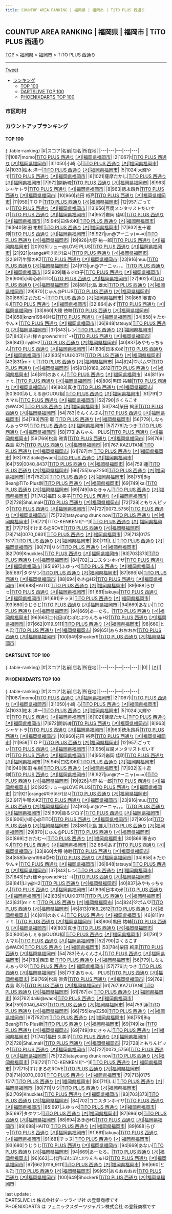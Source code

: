 ```yaml
---
title: COUNTUP AREA RANKING | 福岡県 | 福岡市 | TiTO PLUS 西通り
---
```

## COUNTUP AREA RANKING | 福岡県 | 福岡市 | TiTO PLUS 西通り

[TOP](/darts/rank/) > [福岡県](/darts/rank/福岡県/) > [福岡市](/darts/rank/福岡県/福岡市/) > TiTO PLUS 西通り

___

<a href="https://twitter.com/share?ref_src=twsrc%5Etfw" data-text="COUNTUP AREA RANKING | 福岡県福岡市TiTO PLUS 西通り" class="twitter-share-button" data-hashtags="DARTSLIVE,PHOENIXDARTS,darts,ダーツ" data-show-count="false">Tweet</a>

* [ランキング](#カウントアップランキング)
    * [TOP 100](#top-100)
    * [DARTSLIVE TOP 100](#dartslive-top-100)
    * [PHOENIXDARTS TOP 100](#phoenixdarts-top-100)

### 市区町村

<ul>

</ul>

### カウントアップランキング

#### TOP 100



{:.table-ranking}
|#|スコア|名前|店名|所在地|
|---|---|---|---|---|
|1|1087|<span class="rank-name-pd">momo</span>|<a href="/darts/rank/shops/7823.html">TiTO PLUS 西通り</a> <a href="https://vs.phoenixdarts.com/jp/shop/shopDetailInfo/s_7823?s_seq=7823">[↗]</a>|<a href="/darts/rank/福岡県/福岡市">福岡県福岡市</a>|
|2|1067|<span class="rank-name-pd">t</span>|<a href="/darts/rank/shops/7823.html">TiTO PLUS 西通り</a> <a href="https://vs.phoenixdarts.com/jp/shop/shopDetailInfo/s_7823?s_seq=7823">[↗]</a>|<a href="/darts/rank/福岡県/福岡市">福岡県福岡市</a>|
|3|1050|<span class="rank-name-pd"><span class="pro-icon-pd"></span>小崎 心</span>|<a href="/darts/rank/shops/7823.html">TiTO PLUS 西通り</a> <a href="https://vs.phoenixdarts.com/jp/shop/shopDetailInfo/s_7823?s_seq=7823">[↗]</a>|<a href="/darts/rank/福岡県/福岡市">福岡県福岡市</a>|
|4|1033|<span class="rank-name-pd"><span class="pro-icon-pd"></span>柚木 洋一</span>|<a href="/darts/rank/shops/7823.html">TiTO PLUS 西通り</a> <a href="https://vs.phoenixdarts.com/jp/shop/shopDetailInfo/s_7823?s_seq=7823">[↗]</a>|<a href="/darts/rank/福岡県/福岡市">福岡県福岡市</a>|
|5|1024|<span class="rank-name-pd">大輝やで</span>|<a href="/darts/rank/shops/7823.html">TiTO PLUS 西通り</a> <a href="https://vs.phoenixdarts.com/jp/shop/shopDetailInfo/s_7823?s_seq=7823">[↗]</a>|<a href="/darts/rank/福岡県/福岡市">福岡県福岡市</a>|
|6|1021|<span class="rank-name-pd">薩摩たかし</span>|<a href="/darts/rank/shops/7823.html">TiTO PLUS 西通り</a> <a href="https://vs.phoenixdarts.com/jp/shop/shopDetailInfo/s_7823?s_seq=7823">[↗]</a>|<a href="/darts/rank/福岡県/福岡市">福岡県福岡市</a>|
|7|972|<span class="rank-name-pd">開新魂</span>|<a href="/darts/rank/shops/7823.html">TiTO PLUS 西通り</a> <a href="https://vs.phoenixdarts.com/jp/shop/shopDetailInfo/s_7823?s_seq=7823">[↗]</a>|<a href="/darts/rank/福岡県/福岡市">福岡県福岡市</a>|
|8|963|<span class="rank-name-pd">シャケトラ</span>|<a href="/darts/rank/shops/7823.html">TiTO PLUS 西通り</a> <a href="https://vs.phoenixdarts.com/jp/shop/shopDetailInfo/s_7823?s_seq=7823">[↗]</a>|<a href="/darts/rank/福岡県/福岡市">福岡県福岡市</a>|
|8|963|<span class="rank-name-pd">徳永昂兵</span>|<a href="/darts/rank/shops/7823.html">TiTO PLUS 西通り</a> <a href="https://vs.phoenixdarts.com/jp/shop/shopDetailInfo/s_7823?s_seq=7823">[↗]</a>|<a href="/darts/rank/福岡県/福岡市">福岡県福岡市</a>|
|10|960|<span class="rank-name-pd">花田 裕亮</span>|<a href="/darts/rank/shops/7823.html">TiTO PLUS 西通り</a> <a href="https://vs.phoenixdarts.com/jp/shop/shopDetailInfo/s_7823?s_seq=7823">[↗]</a>|<a href="/darts/rank/福岡県/福岡市">福岡県福岡市</a>|
|11|959|<span class="rank-name-pd">ＴＯＰ</span>|<a href="/darts/rank/shops/7823.html">TiTO PLUS 西通り</a> <a href="https://vs.phoenixdarts.com/jp/shop/shopDetailInfo/s_7823?s_seq=7823">[↗]</a>|<a href="/darts/rank/福岡県/福岡市">福岡県福岡市</a>|
|12|957|<span class="rank-name-pd">ごってぃ</span>|<a href="/darts/rank/shops/7823.html">TiTO PLUS 西通り</a> <a href="https://vs.phoenixdarts.com/jp/shop/shopDetailInfo/s_7823?s_seq=7823">[↗]</a>|<a href="/darts/rank/福岡県/福岡市">福岡県福岡市</a>|
|13|956|<span class="rank-name-pd">豆腐メンタリストだいすけ</span>|<a href="/darts/rank/shops/7823.html">TiTO PLUS 西通り</a> <a href="https://vs.phoenixdarts.com/jp/shop/shopDetailInfo/s_7823?s_seq=7823">[↗]</a>|<a href="/darts/rank/福岡県/福岡市">福岡県福岡市</a>|
|14|952|<span class="rank-name-pd">岩岡 佳明</span>|<a href="/darts/rank/shops/7823.html">TiTO PLUS 西通り</a> <a href="https://vs.phoenixdarts.com/jp/shop/shopDetailInfo/s_7823?s_seq=7823">[↗]</a>|<a href="/darts/rank/福岡県/福岡市">福岡県福岡市</a>|
|15|945|<span class="rank-name-pd">曰佐のKI</span>|<a href="/darts/rank/shops/7823.html">TiTO PLUS 西通り</a> <a href="https://vs.phoenixdarts.com/jp/shop/shopDetailInfo/s_7823?s_seq=7823">[↗]</a>|<a href="/darts/rank/福岡県/福岡市">福岡県福岡市</a>|
|16|940|<span class="rank-name-pd"><span class="pro-icon-pd"></span>和田 祐樹</span>|<a href="/darts/rank/shops/7823.html">TiTO PLUS 西通り</a> <a href="https://vs.phoenixdarts.com/jp/shop/shopDetailInfo/s_7823?s_seq=7823">[↗]</a>|<a href="/darts/rank/福岡県/福岡市">福岡県福岡市</a>|
|17|932|<span class="rank-name-pd"><span class="pro-icon-pd"></span>五十君 仰</span>|<a href="/darts/rank/shops/7823.html">TiTO PLUS 西通り</a> <a href="https://vs.phoenixdarts.com/jp/shop/shopDetailInfo/s_7823?s_seq=7823">[↗]</a>|<a href="/darts/rank/福岡県/福岡市">福岡県福岡市</a>|
|18|927|<span class="rank-name-pd">jun@アーニャ(*≖‪֊≖​*)</span>|<a href="/darts/rank/shops/7823.html">TiTO PLUS 西通り</a> <a href="https://vs.phoenixdarts.com/jp/shop/shopDetailInfo/s_7823?s_seq=7823">[↗]</a>|<a href="/darts/rank/福岡県/福岡市">福岡県福岡市</a>|
|19|926|<span class="rank-name-pd"><span class="pro-icon-pd"></span>内野 祐一郎</span>|<a href="/darts/rank/shops/7823.html">TiTO PLUS 西通り</a> <a href="https://vs.phoenixdarts.com/jp/shop/shopDetailInfo/s_7823?s_seq=7823">[↗]</a>|<a href="/darts/rank/福岡県/福岡市">福岡県福岡市</a>|
|20|925|<span class="rank-name-pd">リュー@LOVE PLUS</span>|<a href="/darts/rank/shops/7823.html">TiTO PLUS 西通り</a> <a href="https://vs.phoenixdarts.com/jp/shop/shopDetailInfo/s_7823?s_seq=7823">[↗]</a>|<a href="/darts/rank/福岡県/福岡市">福岡県福岡市</a>|
|21|921|<span class="rank-name-pd">orange#아키라키요시</span>|<a href="/darts/rank/shops/7823.html">TiTO PLUS 西通り</a> <a href="https://vs.phoenixdarts.com/jp/shop/shopDetailInfo/s_7823?s_seq=7823">[↗]</a>|<a href="/darts/rank/福岡県/福岡市">福岡県福岡市</a>|
|22|917|<span class="rank-name-pd">牛頸のKZ</span>|<a href="/darts/rank/shops/7823.html">TiTO PLUS 西通り</a> <a href="https://vs.phoenixdarts.com/jp/shop/shopDetailInfo/s_7823?s_seq=7823">[↗]</a>|<a href="/darts/rank/福岡県/福岡市">福岡県福岡市</a>|
|23|916|<span class="rank-name-pd">muu</span>|<a href="/darts/rank/shops/7823.html">TiTO PLUS 西通り</a> <a href="https://vs.phoenixdarts.com/jp/shop/shopDetailInfo/s_7823?s_seq=7823">[↗]</a>|<a href="/darts/rank/福岡県/福岡市">福岡県福岡市</a>|
|24|913|<span class="rank-name-pd">jun@アーニャ。。。</span>|<a href="/darts/rank/shops/7823.html">TiTO PLUS 西通り</a> <a href="https://vs.phoenixdarts.com/jp/shop/shopDetailInfo/s_7823?s_seq=7823">[↗]</a>|<a href="/darts/rank/福岡県/福岡市">福岡県福岡市</a>|
|25|909|<span class="rank-name-pd">踊るジロ子</span>|<a href="/darts/rank/shops/7823.html">TiTO PLUS 西通り</a> <a href="https://vs.phoenixdarts.com/jp/shop/shopDetailInfo/s_7823?s_seq=7823">[↗]</a>|<a href="/darts/rank/福岡県/福岡市">福岡県福岡市</a>|
|26|906|<span class="rank-name-pd">小﨑心@TITO</span>|<a href="/darts/rank/shops/7823.html">TiTO PLUS 西通り</a> <a href="https://vs.phoenixdarts.com/jp/shop/shopDetailInfo/s_7823?s_seq=7823">[↗]</a>|<a href="/darts/rank/福岡県/福岡市">福岡県福岡市</a>|
|27|902|<span class="rank-name-pd">ot</span>|<a href="/darts/rank/shops/7823.html">TiTO PLUS 西通り</a> <a href="https://vs.phoenixdarts.com/jp/shop/shopDetailInfo/s_7823?s_seq=7823">[↗]</a>|<a href="/darts/rank/福岡県/福岡市">福岡県福岡市</a>|
|28|881|<span class="rank-name-pd"><span class="pro-icon-pd"></span>北島 雄太</span>|<a href="/darts/rank/shops/7823.html">TiTO PLUS 西通り</a> <a href="https://vs.phoenixdarts.com/jp/shop/shopDetailInfo/s_7823?s_seq=7823">[↗]</a>|<a href="/darts/rank/福岡県/福岡市">福岡県福岡市</a>|
|29|870|<span class="rank-name-pd">じゅん@PLUS</span>|<a href="/darts/rank/shops/7823.html">TiTO PLUS 西通り</a> <a href="https://vs.phoenixdarts.com/jp/shop/shopDetailInfo/s_7823?s_seq=7823">[↗]</a>|<a href="/darts/rank/福岡県/福岡市">福岡県福岡市</a>|
|30|869|<span class="rank-name-pd">さおたむ〜</span>|<a href="/darts/rank/shops/7823.html">TiTO PLUS 西通り</a> <a href="https://vs.phoenixdarts.com/jp/shop/shopDetailInfo/s_7823?s_seq=7823">[↗]</a>|<a href="/darts/rank/福岡県/福岡市">福岡県福岡市</a>|
|30|869|<span class="rank-name-pd">春吉のKJ</span>|<a href="/darts/rank/shops/7823.html">TiTO PLUS 西通り</a> <a href="https://vs.phoenixdarts.com/jp/shop/shopDetailInfo/s_7823?s_seq=7823">[↗]</a>|<a href="/darts/rank/福岡県/福岡市">福岡県福岡市</a>|
|32|864|<span class="rank-name-pd">あず</span>|<a href="/darts/rank/shops/7823.html">TiTO PLUS 西通り</a> <a href="https://vs.phoenixdarts.com/jp/shop/shopDetailInfo/s_7823?s_seq=7823">[↗]</a>|<a href="/darts/rank/福岡県/福岡市">福岡県福岡市</a>|
|33|860|<span class="rank-name-pd">大穂  徳睦</span>|<a href="/darts/rank/shops/7823.html">TiTO PLUS 西通り</a> <a href="https://vs.phoenixdarts.com/jp/shop/shopDetailInfo/s_7823?s_seq=7823">[↗]</a>|<a href="/darts/rank/福岡県/福岡市">福岡県福岡市</a>|
|34|858|<span class="rank-name-pd">knzm1984@H2</span>|<a href="/darts/rank/shops/7823.html">TiTO PLUS 西通り</a> <a href="https://vs.phoenixdarts.com/jp/shop/shopDetailInfo/s_7823?s_seq=7823">[↗]</a>|<a href="/darts/rank/福岡県/福岡市">福岡県福岡市</a>|
|34|858|<span class="rank-name-pd">＊たかやん＊</span>|<a href="/darts/rank/shops/7823.html">TiTO PLUS 西通り</a> <a href="https://vs.phoenixdarts.com/jp/shop/shopDetailInfo/s_7823?s_seq=7823">[↗]</a>|<a href="/darts/rank/福岡県/福岡市">福岡県福岡市</a>|
|36|848|<span class="rank-name-pd">tatsuya</span>|<a href="/darts/rank/shops/7823.html">TiTO PLUS 西通り</a> <a href="https://vs.phoenixdarts.com/jp/shop/shopDetailInfo/s_7823?s_seq=7823">[↗]</a>|<a href="/darts/rank/福岡県/福岡市">福岡県福岡市</a>|
|37|843|<span class="rank-name-pd">レン</span>|<a href="/darts/rank/shops/7823.html">TiTO PLUS 西通り</a> <a href="https://vs.phoenixdarts.com/jp/shop/shopDetailInfo/s_7823?s_seq=7823">[↗]</a>|<a href="/darts/rank/福岡県/福岡市">福岡県福岡市</a>|
|37|843|<span class="rank-name-pd">ﾁｭﾁｭ様☆grownd‪☆ﾋﾋﾞｰｷ</span>|<a href="/darts/rank/shops/7823.html">TiTO PLUS 西通り</a> <a href="https://vs.phoenixdarts.com/jp/shop/shopDetailInfo/s_7823?s_seq=7823">[↗]</a>|<a href="/darts/rank/福岡県/福岡市">福岡県福岡市</a>|
|39|841|<span class="rank-name-pd">Lily@H2</span>|<a href="/darts/rank/shops/7823.html">TiTO PLUS 西通り</a> <a href="https://vs.phoenixdarts.com/jp/shop/shopDetailInfo/s_7823?s_seq=7823">[↗]</a>|<a href="/darts/rank/福岡県/福岡市">福岡県福岡市</a>|
|40|837|<span class="rank-name-pd">みやもっちゃん</span>|<a href="/darts/rank/shops/7823.html">TiTO PLUS 西通り</a> <a href="https://vs.phoenixdarts.com/jp/shop/shopDetailInfo/s_7823?s_seq=7823">[↗]</a>|<a href="/darts/rank/福岡県/福岡市">福岡県福岡市</a>|
|41|836|<span class="rank-name-pd">日本の米</span>|<a href="/darts/rank/shops/7823.html">TiTO PLUS 西通り</a> <a href="https://vs.phoenixdarts.com/jp/shop/shopDetailInfo/s_7823?s_seq=7823">[↗]</a>|<a href="/darts/rank/福岡県/福岡市">福岡県福岡市</a>|
|42|835|<span class="rank-name-pd">YUUKI0711</span>|<a href="/darts/rank/shops/7823.html">TiTO PLUS 西通り</a> <a href="https://vs.phoenixdarts.com/jp/shop/shopDetailInfo/s_7823?s_seq=7823">[↗]</a>|<a href="/darts/rank/福岡県/福岡市">福岡県福岡市</a>|
|43|831|<span class="rank-name-pd">ｍｒｔ</span>|<a href="/darts/rank/shops/7823.html">TiTO PLUS 西通り</a> <a href="https://vs.phoenixdarts.com/jp/shop/shopDetailInfo/s_7823?s_seq=7823">[↗]</a>|<a href="/darts/rank/福岡県/福岡市">福岡県福岡市</a>|
|44|824|<span class="rank-name-pd">♡ポム♡</span>|<a href="/darts/rank/shops/7823.html">TiTO PLUS 西通り</a> <a href="https://vs.phoenixdarts.com/jp/shop/shopDetailInfo/s_7823?s_seq=7823">[↗]</a>|<a href="/darts/rank/福岡県/福岡市">福岡県福岡市</a>|
|45|813|<span class="rank-name-pd">0169_2612</span>|<a href="/darts/rank/shops/7823.html">TiTO PLUS 西通り</a> <a href="https://vs.phoenixdarts.com/jp/shop/shopDetailInfo/s_7823?s_seq=7823">[↗]</a>|<a href="/darts/rank/福岡県/福岡市">福岡県福岡市</a>|
|46|811|<span class="rank-name-pd">のあくん</span>|<a href="/darts/rank/shops/7823.html">TiTO PLUS 西通り</a> <a href="https://vs.phoenixdarts.com/jp/shop/shopDetailInfo/s_7823?s_seq=7823">[↗]</a>|<a href="/darts/rank/福岡県/福岡市">福岡県福岡市</a>|
|46|811|<span class="rank-name-pd">ｍｒｔ.</span>|<a href="/darts/rank/shops/7823.html">TiTO PLUS 西通り</a> <a href="https://vs.phoenixdarts.com/jp/shop/shopDetailInfo/s_7823?s_seq=7823">[↗]</a>|<a href="/darts/rank/福岡県/福岡市">福岡県福岡市</a>|
|48|806|<span class="rank-name-pd"><span class="pro-icon-pd"></span>黒田 祐輔</span>|<a href="/darts/rank/shops/7823.html">TiTO PLUS 西通り</a> <a href="https://vs.phoenixdarts.com/jp/shop/shopDetailInfo/s_7823?s_seq=7823">[↗]</a>|<a href="/darts/rank/福岡県/福岡市">福岡県福岡市</a>|
|49|803|<span class="rank-name-pd">真也</span>|<a href="/darts/rank/shops/7823.html">TiTO PLUS 西通り</a> <a href="https://vs.phoenixdarts.com/jp/shop/shopDetailInfo/s_7823?s_seq=7823">[↗]</a>|<a href="/darts/rank/福岡県/福岡市">福岡県福岡市</a>|
|50|800|<span class="rank-name-pd">みしぇる@OUOU組</span>|<a href="/darts/rank/shops/7823.html">TiTO PLUS 西通り</a> <a href="https://vs.phoenixdarts.com/jp/shop/shopDetailInfo/s_7823?s_seq=7823">[↗]</a>|<a href="/darts/rank/福岡県/福岡市">福岡県福岡市</a>|
|51|791|<span class="rank-name-pd">フカマル</span>|<a href="/darts/rank/shops/7823.html">TiTO PLUS 西通り</a> <a href="https://vs.phoenixdarts.com/jp/shop/shopDetailInfo/s_7823?s_seq=7823">[↗]</a>|<a href="/darts/rank/福岡県/福岡市">福岡県福岡市</a>|
|52|790|<span class="rank-name-pd">さくらこす@WACK</span>|<a href="/darts/rank/shops/7823.html">TiTO PLUS 西通り</a> <a href="https://vs.phoenixdarts.com/jp/shop/shopDetailInfo/s_7823?s_seq=7823">[↗]</a>|<a href="/darts/rank/福岡県/福岡市">福岡県福岡市</a>|
|53|784|<span class="rank-name-pd"><span class="pro-icon-pd"></span>柴田 絢凪</span>|<a href="/darts/rank/shops/7823.html">TiTO PLUS 西通り</a> <a href="https://vs.phoenixdarts.com/jp/shop/shopDetailInfo/s_7823?s_seq=7823">[↗]</a>|<a href="/darts/rank/福岡県/福岡市">福岡県福岡市</a>|
|54|783|<span class="rank-name-pd">そんくんさん</span>|<a href="/darts/rank/shops/7823.html">TiTO PLUS 西通り</a> <a href="https://vs.phoenixdarts.com/jp/shop/shopDetailInfo/s_7823?s_seq=7823">[↗]</a>|<a href="/darts/rank/福岡県/福岡市">福岡県福岡市</a>|
|54|783|<span class="rank-name-pd">西田 聡</span>|<a href="/darts/rank/shops/7823.html">TiTO PLUS 西通り</a> <a href="https://vs.phoenixdarts.com/jp/shop/shopDetailInfo/s_7823?s_seq=7823">[↗]</a>|<a href="/darts/rank/福岡県/福岡市">福岡県福岡市</a>|
|56|779|<span class="rank-name-pd">しなもんぁっ♡♡</span>|<a href="/darts/rank/shops/7823.html">TiTO PLUS 西通り</a> <a href="https://vs.phoenixdarts.com/jp/shop/shopDetailInfo/s_7823?s_seq=7823">[↗]</a>|<a href="/darts/rank/福岡県/福岡市">福岡県福岡市</a>|
|57|776|<span class="rank-name-pd">たつき</span>|<a href="/darts/rank/shops/7823.html">TiTO PLUS 西通り</a> <a href="https://vs.phoenixdarts.com/jp/shop/shopDetailInfo/s_7823?s_seq=7823">[↗]</a>|<a href="/darts/rank/福岡県/福岡市">福岡県福岡市</a>|
|58|773|<span class="rank-name-pd">あちゃん　PLUS</span>|<a href="/darts/rank/shops/7823.html">TiTO PLUS 西通り</a> <a href="https://vs.phoenixdarts.com/jp/shop/shopDetailInfo/s_7823?s_seq=7823">[↗]</a>|<a href="/darts/rank/福岡県/福岡市">福岡県福岡市</a>|
|59|769|<span class="rank-name-pd">松島 雅貴</span>|<a href="/darts/rank/shops/7823.html">TiTO PLUS 西通り</a> <a href="https://vs.phoenixdarts.com/jp/shop/shopDetailInfo/s_7823?s_seq=7823">[↗]</a>|<a href="/darts/rank/福岡県/福岡市">福岡県福岡市</a>|
|59|769|<span class="rank-name-pd"><span class="pro-icon-pd"></span>森島 彩乃</span>|<a href="/darts/rank/shops/7823.html">TiTO PLUS 西通り</a> <a href="https://vs.phoenixdarts.com/jp/shop/shopDetailInfo/s_7823?s_seq=7823">[↗]</a>|<a href="/darts/rank/福岡県/福岡市">福岡県福岡市</a>|
|61|767|<span class="rank-name-pd">KAZUTANI</span>|<a href="/darts/rank/shops/7823.html">TiTO PLUS 西通り</a> <a href="https://vs.phoenixdarts.com/jp/shop/shopDetailInfo/s_7823?s_seq=7823">[↗]</a>|<a href="/darts/rank/福岡県/福岡市">福岡県福岡市</a>|
|61|767|<span class="rank-name-pd">ホ</span>|<a href="/darts/rank/shops/7823.html">TiTO PLUS 西通り</a> <a href="https://vs.phoenixdarts.com/jp/shop/shopDetailInfo/s_7823?s_seq=7823">[↗]</a>|<a href="/darts/rank/福岡県/福岡市">福岡県福岡市</a>|
|63|762|<span class="rank-name-pd">daiki@wack</span>|<a href="/darts/rank/shops/7823.html">TiTO PLUS 西通り</a> <a href="https://vs.phoenixdarts.com/jp/shop/shopDetailInfo/s_7823?s_seq=7823">[↗]</a>|<a href="/darts/rank/福岡県/福岡市">福岡県福岡市</a>|
|64|759|<span class="rank-name-pd">0040_8437</span>|<a href="/darts/rank/shops/7823.html">TiTO PLUS 西通り</a> <a href="https://vs.phoenixdarts.com/jp/shop/shopDetailInfo/s_7823?s_seq=7823">[↗]</a>|<a href="/darts/rank/福岡県/福岡市">福岡県福岡市</a>|
|64|759|<span class="rank-name-pd">蓮</span>|<a href="/darts/rank/shops/7823.html">TiTO PLUS 西通り</a> <a href="https://vs.phoenixdarts.com/jp/shop/shopDetailInfo/s_7823?s_seq=7823">[↗]</a>|<a href="/darts/rank/福岡県/福岡市">福岡県福岡市</a>|
|66|755|<span class="rank-name-pd">knyZ250</span>|<a href="/darts/rank/shops/7823.html">TiTO PLUS 西通り</a> <a href="https://vs.phoenixdarts.com/jp/shop/shopDetailInfo/s_7823?s_seq=7823">[↗]</a>|<a href="/darts/rank/福岡県/福岡市">福岡県福岡市</a>|
|67|752|<span class="rank-name-pd">ﾕﾏ</span>|<a href="/darts/rank/shops/7823.html">TiTO PLUS 西通り</a> <a href="https://vs.phoenixdarts.com/jp/shop/shopDetailInfo/s_7823?s_seq=7823">[↗]</a>|<a href="/darts/rank/福岡県/福岡市">福岡県福岡市</a>|
|68|751|<span class="rank-name-pd">Big Bear@TiTo Plus新</span>|<a href="/darts/rank/shops/7823.html">TiTO PLUS 西通り</a> <a href="https://vs.phoenixdarts.com/jp/shop/shopDetailInfo/s_7823?s_seq=7823">[↗]</a>|<a href="/darts/rank/福岡県/福岡市">福岡県福岡市</a>|
|69|749|<span class="rank-name-pd">kai</span>|<a href="/darts/rank/shops/7823.html">TiTO PLUS 西通り</a> <a href="https://vs.phoenixdarts.com/jp/shop/shopDetailInfo/s_7823?s_seq=7823">[↗]</a>|<a href="/darts/rank/福岡県/福岡市">福岡県福岡市</a>|
|69|749|<span class="rank-name-pd">ゆたきゃん</span>|<a href="/darts/rank/shops/7823.html">TiTO PLUS 西通り</a> <a href="https://vs.phoenixdarts.com/jp/shop/shopDetailInfo/s_7823?s_seq=7823">[↗]</a>|<a href="/darts/rank/福岡県/福岡市">福岡県福岡市</a>|
|71|742|<span class="rank-name-pd"><span class="pro-icon-pd"></span>福田 久美子</span>|<a href="/darts/rank/shops/7823.html">TiTO PLUS 西通り</a> <a href="https://vs.phoenixdarts.com/jp/shop/shopDetailInfo/s_7823?s_seq=7823">[↗]</a>|<a href="/darts/rank/福岡県/福岡市">福岡県福岡市</a>|
|72|728|<span class="rank-name-pd">ShaLmaH</span>|<a href="/darts/rank/shops/7823.html">TiTO PLUS 西通り</a> <a href="https://vs.phoenixdarts.com/jp/shop/shopDetailInfo/s_7823?s_seq=7823">[↗]</a>|<a href="/darts/rank/福岡県/福岡市">福岡県福岡市</a>|
|72|728|<span class="rank-name-pd">ともりんピック</span>|<a href="/darts/rank/shops/7823.html">TiTO PLUS 西通り</a> <a href="https://vs.phoenixdarts.com/jp/shop/shopDetailInfo/s_7823?s_seq=7823">[↗]</a>|<a href="/darts/rank/福岡県/福岡市">福岡県福岡市</a>|
|74|727|<span class="rank-name-pd">0073_5756</span>|<a href="/darts/rank/shops/7823.html">TiTO PLUS 西通り</a> <a href="https://vs.phoenixdarts.com/jp/shop/shopDetailInfo/s_7823?s_seq=7823">[↗]</a>|<a href="/darts/rank/福岡県/福岡市">福岡県福岡市</a>|
|75|722|<span class="rank-name-pd">tatayoung drunk now</span>|<a href="/darts/rank/shops/7823.html">TiTO PLUS 西通り</a> <a href="https://vs.phoenixdarts.com/jp/shop/shopDetailInfo/s_7823?s_seq=7823">[↗]</a>|<a href="/darts/rank/福岡県/福岡市">福岡県福岡市</a>|
|76|721|<span class="rank-name-pd">TITO-KENKEN I[^-^]I</span>|<a href="/darts/rank/shops/7823.html">TiTO PLUS 西通り</a> <a href="https://vs.phoenixdarts.com/jp/shop/shopDetailInfo/s_7823?s_seq=7823">[↗]</a>|<a href="/darts/rank/福岡県/福岡市">福岡県福岡市</a>|
|77|715|<span class="rank-name-pd">すけまろ@ROVE</span>|<a href="/darts/rank/shops/7823.html">TiTO PLUS 西通り</a> <a href="https://vs.phoenixdarts.com/jp/shop/shopDetailInfo/s_7823?s_seq=7823">[↗]</a>|<a href="/darts/rank/福岡県/福岡市">福岡県福岡市</a>|
|78|714|<span class="rank-name-pd">0070_0931</span>|<a href="/darts/rank/shops/7823.html">TiTO PLUS 西通り</a> <a href="https://vs.phoenixdarts.com/jp/shop/shopDetailInfo/s_7823?s_seq=7823">[↗]</a>|<a href="/darts/rank/福岡県/福岡市">福岡県福岡市</a>|
|79|713|<span class="rank-name-pd">0175 1517</span>|<a href="/darts/rank/shops/7823.html">TiTO PLUS 西通り</a> <a href="https://vs.phoenixdarts.com/jp/shop/shopDetailInfo/s_7823?s_seq=7823">[↗]</a>|<a href="/darts/rank/福岡県/福岡市">福岡県福岡市</a>|
|80|711|<span class="rank-name-pd">L.L</span>|<a href="/darts/rank/shops/7823.html">TiTO PLUS 西通り</a> <a href="https://vs.phoenixdarts.com/jp/shop/shopDetailInfo/s_7823?s_seq=7823">[↗]</a>|<a href="/darts/rank/福岡県/福岡市">福岡県福岡市</a>|
|80|711|<span class="rank-name-pd">リク</span>|<a href="/darts/rank/shops/7823.html">TiTO PLUS 西通り</a> <a href="https://vs.phoenixdarts.com/jp/shop/shopDetailInfo/s_7823?s_seq=7823">[↗]</a>|<a href="/darts/rank/福岡県/福岡市">福岡県福岡市</a>|
|82|709|<span class="rank-name-pd">Knuckles</span>|<a href="/darts/rank/shops/7823.html">TiTO PLUS 西通り</a> <a href="https://vs.phoenixdarts.com/jp/shop/shopDetailInfo/s_7823?s_seq=7823">[↗]</a>|<a href="/darts/rank/福岡県/福岡市">福岡県福岡市</a>|
|83|703|<span class="rank-name-pd">373</span>|<a href="/darts/rank/shops/7823.html">TiTO PLUS 西通り</a> <a href="https://vs.phoenixdarts.com/jp/shop/shopDetailInfo/s_7823?s_seq=7823">[↗]</a>|<a href="/darts/rank/福岡県/福岡市">福岡県福岡市</a>|
|84|702|<span class="rank-name-pd">ココスタンホイザ</span>|<a href="/darts/rank/shops/7823.html">TiTO PLUS 西通り</a> <a href="https://vs.phoenixdarts.com/jp/shop/shopDetailInfo/s_7823?s_seq=7823">[↗]</a>|<a href="/darts/rank/福岡県/福岡市">福岡県福岡市</a>|
|85|697|<span class="rank-name-pd">ふゆっぺ</span>|<a href="/darts/rank/shops/7823.html">TiTO PLUS 西通り</a> <a href="https://vs.phoenixdarts.com/jp/shop/shopDetailInfo/s_7823?s_seq=7823">[↗]</a>|<a href="/darts/rank/福岡県/福岡市">福岡県福岡市</a>|
|85|697|<span class="rank-name-pd">タタヤン</span>|<a href="/darts/rank/shops/7823.html">TiTO PLUS 西通り</a> <a href="https://vs.phoenixdarts.com/jp/shop/shopDetailInfo/s_7823?s_seq=7823">[↗]</a>|<a href="/darts/rank/福岡県/福岡市">福岡県福岡市</a>|
|87|696|<span class="rank-name-pd">ゆ</span>|<a href="/darts/rank/shops/7823.html">TiTO PLUS 西通り</a> <a href="https://vs.phoenixdarts.com/jp/shop/shopDetailInfo/s_7823?s_seq=7823">[↗]</a>|<a href="/darts/rank/福岡県/福岡市">福岡県福岡市</a>|
|88|694|<span class="rank-name-pd">あき@H2</span>|<a href="/darts/rank/shops/7823.html">TiTO PLUS 西通り</a> <a href="https://vs.phoenixdarts.com/jp/shop/shopDetailInfo/s_7823?s_seq=7823">[↗]</a>|<a href="/darts/rank/福岡県/福岡市">福岡県福岡市</a>|
|89|688|<span class="rank-name-pd">HAITO</span>|<a href="/darts/rank/shops/7823.html">TiTO PLUS 西通り</a> <a href="https://vs.phoenixdarts.com/jp/shop/shopDetailInfo/s_7823?s_seq=7823">[↗]</a>|<a href="/darts/rank/福岡県/福岡市">福岡県福岡市</a>|
|89|688|<span class="rank-name-pd">らびっ</span>|<a href="/darts/rank/shops/7823.html">TiTO PLUS 西通り</a> <a href="https://vs.phoenixdarts.com/jp/shop/shopDetailInfo/s_7823?s_seq=7823">[↗]</a>|<a href="/darts/rank/福岡県/福岡市">福岡県福岡市</a>|
|91|681|<span class="rank-name-pd">takuya</span>|<a href="/darts/rank/shops/7823.html">TiTO PLUS 西通り</a> <a href="https://vs.phoenixdarts.com/jp/shop/shopDetailInfo/s_7823?s_seq=7823">[↗]</a>|<a href="/darts/rank/福岡県/福岡市">福岡県福岡市</a>|
|91|681|<span class="rank-name-pd">チッヌ</span>|<a href="/darts/rank/shops/7823.html">TiTO PLUS 西通り</a> <a href="https://vs.phoenixdarts.com/jp/shop/shopDetailInfo/s_7823?s_seq=7823">[↗]</a>|<a href="/darts/rank/福岡県/福岡市">福岡県福岡市</a>|
|93|680|<span class="rank-name-pd">うじうじ</span>|<a href="/darts/rank/shops/7823.html">TiTO PLUS 西通り</a> <a href="https://vs.phoenixdarts.com/jp/shop/shopDetailInfo/s_7823?s_seq=7823">[↗]</a>|<a href="/darts/rank/福岡県/福岡市">福岡県福岡市</a>|
|94|669|<span class="rank-name-pd">あない</span>|<a href="/darts/rank/shops/7823.html">TiTO PLUS 西通り</a> <a href="https://vs.phoenixdarts.com/jp/shop/shopDetailInfo/s_7823?s_seq=7823">[↗]</a>|<a href="/darts/rank/福岡県/福岡市">福岡県福岡市</a>|
|94|669|<span class="rank-name-pd">あーたろ。</span>|<a href="/darts/rank/shops/7823.html">TiTO PLUS 西通り</a> <a href="https://vs.phoenixdarts.com/jp/shop/shopDetailInfo/s_7823?s_seq=7823">[↗]</a>|<a href="/darts/rank/福岡県/福岡市">福岡県福岡市</a>|
|96|663|<span class="rank-name-pd">二代目ぽむぽむぷりんちゅH2</span>|<a href="/darts/rank/shops/7823.html">TiTO PLUS 西通り</a> <a href="https://vs.phoenixdarts.com/jp/shop/shopDetailInfo/s_7823?s_seq=7823">[↗]</a>|<a href="/darts/rank/福岡県/福岡市">福岡県福岡市</a>|
|97|662|<span class="rank-name-pd">0119_9111</span>|<a href="/darts/rank/shops/7823.html">TiTO PLUS 西通り</a> <a href="https://vs.phoenixdarts.com/jp/shop/shopDetailInfo/s_7823?s_seq=7823">[↗]</a>|<a href="/darts/rank/福岡県/福岡市">福岡県福岡市</a>|
|98|660|<span class="rank-name-pd">とも㌠</span>|<a href="/darts/rank/shops/7823.html">TiTO PLUS 西通り</a> <a href="https://vs.phoenixdarts.com/jp/shop/shopDetailInfo/s_7823?s_seq=7823">[↗]</a>|<a href="/darts/rank/福岡県/福岡市">福岡県福岡市</a>|
|99|651|<span class="rank-name-pd">あらおおおお</span>|<a href="/darts/rank/shops/7823.html">TiTO PLUS 西通り</a> <a href="https://vs.phoenixdarts.com/jp/shop/shopDetailInfo/s_7823?s_seq=7823">[↗]</a>|<a href="/darts/rank/福岡県/福岡市">福岡県福岡市</a>|
|100|649|<span class="rank-name-pd">Shocker9</span>|<a href="/darts/rank/shops/7823.html">TiTO PLUS 西通り</a> <a href="https://vs.phoenixdarts.com/jp/shop/shopDetailInfo/s_7823?s_seq=7823">[↗]</a>|<a href="/darts/rank/福岡県/福岡市">福岡県福岡市</a>|


#### DARTSLIVE TOP 100



{:.table-ranking}
|#|スコア|名前|店名|所在地|
|---|---|---|---|---|
||0|<span class="rank-name-dl"> </span>|<a href="/darts/rank/shops/.html"></a> <a href="">[↗]</a>|<a href="/darts/rank//"></a>|


#### PHOENIXDARTS TOP 100



{:.table-ranking}
|#|スコア|名前|店名|所在地|
|---|---|---|---|---|
|1|1087|<span class="rank-name-pd">momo</span>|<a href="/darts/rank/shops/7823.html">TiTO PLUS 西通り</a> <a href="https://vs.phoenixdarts.com/jp/shop/shopDetailInfo/s_7823?s_seq=7823">[↗]</a>|<a href="/darts/rank/福岡県/福岡市">福岡県福岡市</a>|
|2|1067|<span class="rank-name-pd">t</span>|<a href="/darts/rank/shops/7823.html">TiTO PLUS 西通り</a> <a href="https://vs.phoenixdarts.com/jp/shop/shopDetailInfo/s_7823?s_seq=7823">[↗]</a>|<a href="/darts/rank/福岡県/福岡市">福岡県福岡市</a>|
|3|1050|<span class="rank-name-pd"><span class="pro-icon-pd"></span>小崎 心</span>|<a href="/darts/rank/shops/7823.html">TiTO PLUS 西通り</a> <a href="https://vs.phoenixdarts.com/jp/shop/shopDetailInfo/s_7823?s_seq=7823">[↗]</a>|<a href="/darts/rank/福岡県/福岡市">福岡県福岡市</a>|
|4|1033|<span class="rank-name-pd"><span class="pro-icon-pd"></span>柚木 洋一</span>|<a href="/darts/rank/shops/7823.html">TiTO PLUS 西通り</a> <a href="https://vs.phoenixdarts.com/jp/shop/shopDetailInfo/s_7823?s_seq=7823">[↗]</a>|<a href="/darts/rank/福岡県/福岡市">福岡県福岡市</a>|
|5|1024|<span class="rank-name-pd">大輝やで</span>|<a href="/darts/rank/shops/7823.html">TiTO PLUS 西通り</a> <a href="https://vs.phoenixdarts.com/jp/shop/shopDetailInfo/s_7823?s_seq=7823">[↗]</a>|<a href="/darts/rank/福岡県/福岡市">福岡県福岡市</a>|
|6|1021|<span class="rank-name-pd">薩摩たかし</span>|<a href="/darts/rank/shops/7823.html">TiTO PLUS 西通り</a> <a href="https://vs.phoenixdarts.com/jp/shop/shopDetailInfo/s_7823?s_seq=7823">[↗]</a>|<a href="/darts/rank/福岡県/福岡市">福岡県福岡市</a>|
|7|972|<span class="rank-name-pd">開新魂</span>|<a href="/darts/rank/shops/7823.html">TiTO PLUS 西通り</a> <a href="https://vs.phoenixdarts.com/jp/shop/shopDetailInfo/s_7823?s_seq=7823">[↗]</a>|<a href="/darts/rank/福岡県/福岡市">福岡県福岡市</a>|
|8|963|<span class="rank-name-pd">シャケトラ</span>|<a href="/darts/rank/shops/7823.html">TiTO PLUS 西通り</a> <a href="https://vs.phoenixdarts.com/jp/shop/shopDetailInfo/s_7823?s_seq=7823">[↗]</a>|<a href="/darts/rank/福岡県/福岡市">福岡県福岡市</a>|
|8|963|<span class="rank-name-pd">徳永昂兵</span>|<a href="/darts/rank/shops/7823.html">TiTO PLUS 西通り</a> <a href="https://vs.phoenixdarts.com/jp/shop/shopDetailInfo/s_7823?s_seq=7823">[↗]</a>|<a href="/darts/rank/福岡県/福岡市">福岡県福岡市</a>|
|10|960|<span class="rank-name-pd">花田 裕亮</span>|<a href="/darts/rank/shops/7823.html">TiTO PLUS 西通り</a> <a href="https://vs.phoenixdarts.com/jp/shop/shopDetailInfo/s_7823?s_seq=7823">[↗]</a>|<a href="/darts/rank/福岡県/福岡市">福岡県福岡市</a>|
|11|959|<span class="rank-name-pd">ＴＯＰ</span>|<a href="/darts/rank/shops/7823.html">TiTO PLUS 西通り</a> <a href="https://vs.phoenixdarts.com/jp/shop/shopDetailInfo/s_7823?s_seq=7823">[↗]</a>|<a href="/darts/rank/福岡県/福岡市">福岡県福岡市</a>|
|12|957|<span class="rank-name-pd">ごってぃ</span>|<a href="/darts/rank/shops/7823.html">TiTO PLUS 西通り</a> <a href="https://vs.phoenixdarts.com/jp/shop/shopDetailInfo/s_7823?s_seq=7823">[↗]</a>|<a href="/darts/rank/福岡県/福岡市">福岡県福岡市</a>|
|13|956|<span class="rank-name-pd">豆腐メンタリストだいすけ</span>|<a href="/darts/rank/shops/7823.html">TiTO PLUS 西通り</a> <a href="https://vs.phoenixdarts.com/jp/shop/shopDetailInfo/s_7823?s_seq=7823">[↗]</a>|<a href="/darts/rank/福岡県/福岡市">福岡県福岡市</a>|
|14|952|<span class="rank-name-pd">岩岡 佳明</span>|<a href="/darts/rank/shops/7823.html">TiTO PLUS 西通り</a> <a href="https://vs.phoenixdarts.com/jp/shop/shopDetailInfo/s_7823?s_seq=7823">[↗]</a>|<a href="/darts/rank/福岡県/福岡市">福岡県福岡市</a>|
|15|945|<span class="rank-name-pd">曰佐のKI</span>|<a href="/darts/rank/shops/7823.html">TiTO PLUS 西通り</a> <a href="https://vs.phoenixdarts.com/jp/shop/shopDetailInfo/s_7823?s_seq=7823">[↗]</a>|<a href="/darts/rank/福岡県/福岡市">福岡県福岡市</a>|
|16|940|<span class="rank-name-pd"><span class="pro-icon-pd"></span>和田 祐樹</span>|<a href="/darts/rank/shops/7823.html">TiTO PLUS 西通り</a> <a href="https://vs.phoenixdarts.com/jp/shop/shopDetailInfo/s_7823?s_seq=7823">[↗]</a>|<a href="/darts/rank/福岡県/福岡市">福岡県福岡市</a>|
|17|932|<span class="rank-name-pd"><span class="pro-icon-pd"></span>五十君 仰</span>|<a href="/darts/rank/shops/7823.html">TiTO PLUS 西通り</a> <a href="https://vs.phoenixdarts.com/jp/shop/shopDetailInfo/s_7823?s_seq=7823">[↗]</a>|<a href="/darts/rank/福岡県/福岡市">福岡県福岡市</a>|
|18|927|<span class="rank-name-pd">jun@アーニャ(*≖‪֊≖​*)</span>|<a href="/darts/rank/shops/7823.html">TiTO PLUS 西通り</a> <a href="https://vs.phoenixdarts.com/jp/shop/shopDetailInfo/s_7823?s_seq=7823">[↗]</a>|<a href="/darts/rank/福岡県/福岡市">福岡県福岡市</a>|
|19|926|<span class="rank-name-pd"><span class="pro-icon-pd"></span>内野 祐一郎</span>|<a href="/darts/rank/shops/7823.html">TiTO PLUS 西通り</a> <a href="https://vs.phoenixdarts.com/jp/shop/shopDetailInfo/s_7823?s_seq=7823">[↗]</a>|<a href="/darts/rank/福岡県/福岡市">福岡県福岡市</a>|
|20|925|<span class="rank-name-pd">リュー@LOVE PLUS</span>|<a href="/darts/rank/shops/7823.html">TiTO PLUS 西通り</a> <a href="https://vs.phoenixdarts.com/jp/shop/shopDetailInfo/s_7823?s_seq=7823">[↗]</a>|<a href="/darts/rank/福岡県/福岡市">福岡県福岡市</a>|
|21|921|<span class="rank-name-pd">orange#아키라키요시</span>|<a href="/darts/rank/shops/7823.html">TiTO PLUS 西通り</a> <a href="https://vs.phoenixdarts.com/jp/shop/shopDetailInfo/s_7823?s_seq=7823">[↗]</a>|<a href="/darts/rank/福岡県/福岡市">福岡県福岡市</a>|
|22|917|<span class="rank-name-pd">牛頸のKZ</span>|<a href="/darts/rank/shops/7823.html">TiTO PLUS 西通り</a> <a href="https://vs.phoenixdarts.com/jp/shop/shopDetailInfo/s_7823?s_seq=7823">[↗]</a>|<a href="/darts/rank/福岡県/福岡市">福岡県福岡市</a>|
|23|916|<span class="rank-name-pd">muu</span>|<a href="/darts/rank/shops/7823.html">TiTO PLUS 西通り</a> <a href="https://vs.phoenixdarts.com/jp/shop/shopDetailInfo/s_7823?s_seq=7823">[↗]</a>|<a href="/darts/rank/福岡県/福岡市">福岡県福岡市</a>|
|24|913|<span class="rank-name-pd">jun@アーニャ。。。</span>|<a href="/darts/rank/shops/7823.html">TiTO PLUS 西通り</a> <a href="https://vs.phoenixdarts.com/jp/shop/shopDetailInfo/s_7823?s_seq=7823">[↗]</a>|<a href="/darts/rank/福岡県/福岡市">福岡県福岡市</a>|
|25|909|<span class="rank-name-pd">踊るジロ子</span>|<a href="/darts/rank/shops/7823.html">TiTO PLUS 西通り</a> <a href="https://vs.phoenixdarts.com/jp/shop/shopDetailInfo/s_7823?s_seq=7823">[↗]</a>|<a href="/darts/rank/福岡県/福岡市">福岡県福岡市</a>|
|26|906|<span class="rank-name-pd">小﨑心@TITO</span>|<a href="/darts/rank/shops/7823.html">TiTO PLUS 西通り</a> <a href="https://vs.phoenixdarts.com/jp/shop/shopDetailInfo/s_7823?s_seq=7823">[↗]</a>|<a href="/darts/rank/福岡県/福岡市">福岡県福岡市</a>|
|27|902|<span class="rank-name-pd">ot</span>|<a href="/darts/rank/shops/7823.html">TiTO PLUS 西通り</a> <a href="https://vs.phoenixdarts.com/jp/shop/shopDetailInfo/s_7823?s_seq=7823">[↗]</a>|<a href="/darts/rank/福岡県/福岡市">福岡県福岡市</a>|
|28|881|<span class="rank-name-pd"><span class="pro-icon-pd"></span>北島 雄太</span>|<a href="/darts/rank/shops/7823.html">TiTO PLUS 西通り</a> <a href="https://vs.phoenixdarts.com/jp/shop/shopDetailInfo/s_7823?s_seq=7823">[↗]</a>|<a href="/darts/rank/福岡県/福岡市">福岡県福岡市</a>|
|29|870|<span class="rank-name-pd">じゅん@PLUS</span>|<a href="/darts/rank/shops/7823.html">TiTO PLUS 西通り</a> <a href="https://vs.phoenixdarts.com/jp/shop/shopDetailInfo/s_7823?s_seq=7823">[↗]</a>|<a href="/darts/rank/福岡県/福岡市">福岡県福岡市</a>|
|30|869|<span class="rank-name-pd">さおたむ〜</span>|<a href="/darts/rank/shops/7823.html">TiTO PLUS 西通り</a> <a href="https://vs.phoenixdarts.com/jp/shop/shopDetailInfo/s_7823?s_seq=7823">[↗]</a>|<a href="/darts/rank/福岡県/福岡市">福岡県福岡市</a>|
|30|869|<span class="rank-name-pd">春吉のKJ</span>|<a href="/darts/rank/shops/7823.html">TiTO PLUS 西通り</a> <a href="https://vs.phoenixdarts.com/jp/shop/shopDetailInfo/s_7823?s_seq=7823">[↗]</a>|<a href="/darts/rank/福岡県/福岡市">福岡県福岡市</a>|
|32|864|<span class="rank-name-pd">あず</span>|<a href="/darts/rank/shops/7823.html">TiTO PLUS 西通り</a> <a href="https://vs.phoenixdarts.com/jp/shop/shopDetailInfo/s_7823?s_seq=7823">[↗]</a>|<a href="/darts/rank/福岡県/福岡市">福岡県福岡市</a>|
|33|860|<span class="rank-name-pd">大穂  徳睦</span>|<a href="/darts/rank/shops/7823.html">TiTO PLUS 西通り</a> <a href="https://vs.phoenixdarts.com/jp/shop/shopDetailInfo/s_7823?s_seq=7823">[↗]</a>|<a href="/darts/rank/福岡県/福岡市">福岡県福岡市</a>|
|34|858|<span class="rank-name-pd">knzm1984@H2</span>|<a href="/darts/rank/shops/7823.html">TiTO PLUS 西通り</a> <a href="https://vs.phoenixdarts.com/jp/shop/shopDetailInfo/s_7823?s_seq=7823">[↗]</a>|<a href="/darts/rank/福岡県/福岡市">福岡県福岡市</a>|
|34|858|<span class="rank-name-pd">＊たかやん＊</span>|<a href="/darts/rank/shops/7823.html">TiTO PLUS 西通り</a> <a href="https://vs.phoenixdarts.com/jp/shop/shopDetailInfo/s_7823?s_seq=7823">[↗]</a>|<a href="/darts/rank/福岡県/福岡市">福岡県福岡市</a>|
|36|848|<span class="rank-name-pd">tatsuya</span>|<a href="/darts/rank/shops/7823.html">TiTO PLUS 西通り</a> <a href="https://vs.phoenixdarts.com/jp/shop/shopDetailInfo/s_7823?s_seq=7823">[↗]</a>|<a href="/darts/rank/福岡県/福岡市">福岡県福岡市</a>|
|37|843|<span class="rank-name-pd">レン</span>|<a href="/darts/rank/shops/7823.html">TiTO PLUS 西通り</a> <a href="https://vs.phoenixdarts.com/jp/shop/shopDetailInfo/s_7823?s_seq=7823">[↗]</a>|<a href="/darts/rank/福岡県/福岡市">福岡県福岡市</a>|
|37|843|<span class="rank-name-pd">ﾁｭﾁｭ様☆grownd‪☆ﾋﾋﾞｰｷ</span>|<a href="/darts/rank/shops/7823.html">TiTO PLUS 西通り</a> <a href="https://vs.phoenixdarts.com/jp/shop/shopDetailInfo/s_7823?s_seq=7823">[↗]</a>|<a href="/darts/rank/福岡県/福岡市">福岡県福岡市</a>|
|39|841|<span class="rank-name-pd">Lily@H2</span>|<a href="/darts/rank/shops/7823.html">TiTO PLUS 西通り</a> <a href="https://vs.phoenixdarts.com/jp/shop/shopDetailInfo/s_7823?s_seq=7823">[↗]</a>|<a href="/darts/rank/福岡県/福岡市">福岡県福岡市</a>|
|40|837|<span class="rank-name-pd">みやもっちゃん</span>|<a href="/darts/rank/shops/7823.html">TiTO PLUS 西通り</a> <a href="https://vs.phoenixdarts.com/jp/shop/shopDetailInfo/s_7823?s_seq=7823">[↗]</a>|<a href="/darts/rank/福岡県/福岡市">福岡県福岡市</a>|
|41|836|<span class="rank-name-pd">日本の米</span>|<a href="/darts/rank/shops/7823.html">TiTO PLUS 西通り</a> <a href="https://vs.phoenixdarts.com/jp/shop/shopDetailInfo/s_7823?s_seq=7823">[↗]</a>|<a href="/darts/rank/福岡県/福岡市">福岡県福岡市</a>|
|42|835|<span class="rank-name-pd">YUUKI0711</span>|<a href="/darts/rank/shops/7823.html">TiTO PLUS 西通り</a> <a href="https://vs.phoenixdarts.com/jp/shop/shopDetailInfo/s_7823?s_seq=7823">[↗]</a>|<a href="/darts/rank/福岡県/福岡市">福岡県福岡市</a>|
|43|831|<span class="rank-name-pd">ｍｒｔ</span>|<a href="/darts/rank/shops/7823.html">TiTO PLUS 西通り</a> <a href="https://vs.phoenixdarts.com/jp/shop/shopDetailInfo/s_7823?s_seq=7823">[↗]</a>|<a href="/darts/rank/福岡県/福岡市">福岡県福岡市</a>|
|44|824|<span class="rank-name-pd">♡ポム♡</span>|<a href="/darts/rank/shops/7823.html">TiTO PLUS 西通り</a> <a href="https://vs.phoenixdarts.com/jp/shop/shopDetailInfo/s_7823?s_seq=7823">[↗]</a>|<a href="/darts/rank/福岡県/福岡市">福岡県福岡市</a>|
|45|813|<span class="rank-name-pd">0169_2612</span>|<a href="/darts/rank/shops/7823.html">TiTO PLUS 西通り</a> <a href="https://vs.phoenixdarts.com/jp/shop/shopDetailInfo/s_7823?s_seq=7823">[↗]</a>|<a href="/darts/rank/福岡県/福岡市">福岡県福岡市</a>|
|46|811|<span class="rank-name-pd">のあくん</span>|<a href="/darts/rank/shops/7823.html">TiTO PLUS 西通り</a> <a href="https://vs.phoenixdarts.com/jp/shop/shopDetailInfo/s_7823?s_seq=7823">[↗]</a>|<a href="/darts/rank/福岡県/福岡市">福岡県福岡市</a>|
|46|811|<span class="rank-name-pd">ｍｒｔ.</span>|<a href="/darts/rank/shops/7823.html">TiTO PLUS 西通り</a> <a href="https://vs.phoenixdarts.com/jp/shop/shopDetailInfo/s_7823?s_seq=7823">[↗]</a>|<a href="/darts/rank/福岡県/福岡市">福岡県福岡市</a>|
|48|806|<span class="rank-name-pd"><span class="pro-icon-pd"></span>黒田 祐輔</span>|<a href="/darts/rank/shops/7823.html">TiTO PLUS 西通り</a> <a href="https://vs.phoenixdarts.com/jp/shop/shopDetailInfo/s_7823?s_seq=7823">[↗]</a>|<a href="/darts/rank/福岡県/福岡市">福岡県福岡市</a>|
|49|803|<span class="rank-name-pd">真也</span>|<a href="/darts/rank/shops/7823.html">TiTO PLUS 西通り</a> <a href="https://vs.phoenixdarts.com/jp/shop/shopDetailInfo/s_7823?s_seq=7823">[↗]</a>|<a href="/darts/rank/福岡県/福岡市">福岡県福岡市</a>|
|50|800|<span class="rank-name-pd">みしぇる@OUOU組</span>|<a href="/darts/rank/shops/7823.html">TiTO PLUS 西通り</a> <a href="https://vs.phoenixdarts.com/jp/shop/shopDetailInfo/s_7823?s_seq=7823">[↗]</a>|<a href="/darts/rank/福岡県/福岡市">福岡県福岡市</a>|
|51|791|<span class="rank-name-pd">フカマル</span>|<a href="/darts/rank/shops/7823.html">TiTO PLUS 西通り</a> <a href="https://vs.phoenixdarts.com/jp/shop/shopDetailInfo/s_7823?s_seq=7823">[↗]</a>|<a href="/darts/rank/福岡県/福岡市">福岡県福岡市</a>|
|52|790|<span class="rank-name-pd">さくらこす@WACK</span>|<a href="/darts/rank/shops/7823.html">TiTO PLUS 西通り</a> <a href="https://vs.phoenixdarts.com/jp/shop/shopDetailInfo/s_7823?s_seq=7823">[↗]</a>|<a href="/darts/rank/福岡県/福岡市">福岡県福岡市</a>|
|53|784|<span class="rank-name-pd"><span class="pro-icon-pd"></span>柴田 絢凪</span>|<a href="/darts/rank/shops/7823.html">TiTO PLUS 西通り</a> <a href="https://vs.phoenixdarts.com/jp/shop/shopDetailInfo/s_7823?s_seq=7823">[↗]</a>|<a href="/darts/rank/福岡県/福岡市">福岡県福岡市</a>|
|54|783|<span class="rank-name-pd">そんくんさん</span>|<a href="/darts/rank/shops/7823.html">TiTO PLUS 西通り</a> <a href="https://vs.phoenixdarts.com/jp/shop/shopDetailInfo/s_7823?s_seq=7823">[↗]</a>|<a href="/darts/rank/福岡県/福岡市">福岡県福岡市</a>|
|54|783|<span class="rank-name-pd">西田 聡</span>|<a href="/darts/rank/shops/7823.html">TiTO PLUS 西通り</a> <a href="https://vs.phoenixdarts.com/jp/shop/shopDetailInfo/s_7823?s_seq=7823">[↗]</a>|<a href="/darts/rank/福岡県/福岡市">福岡県福岡市</a>|
|56|779|<span class="rank-name-pd">しなもんぁっ♡♡</span>|<a href="/darts/rank/shops/7823.html">TiTO PLUS 西通り</a> <a href="https://vs.phoenixdarts.com/jp/shop/shopDetailInfo/s_7823?s_seq=7823">[↗]</a>|<a href="/darts/rank/福岡県/福岡市">福岡県福岡市</a>|
|57|776|<span class="rank-name-pd">たつき</span>|<a href="/darts/rank/shops/7823.html">TiTO PLUS 西通り</a> <a href="https://vs.phoenixdarts.com/jp/shop/shopDetailInfo/s_7823?s_seq=7823">[↗]</a>|<a href="/darts/rank/福岡県/福岡市">福岡県福岡市</a>|
|58|773|<span class="rank-name-pd">あちゃん　PLUS</span>|<a href="/darts/rank/shops/7823.html">TiTO PLUS 西通り</a> <a href="https://vs.phoenixdarts.com/jp/shop/shopDetailInfo/s_7823?s_seq=7823">[↗]</a>|<a href="/darts/rank/福岡県/福岡市">福岡県福岡市</a>|
|59|769|<span class="rank-name-pd">松島 雅貴</span>|<a href="/darts/rank/shops/7823.html">TiTO PLUS 西通り</a> <a href="https://vs.phoenixdarts.com/jp/shop/shopDetailInfo/s_7823?s_seq=7823">[↗]</a>|<a href="/darts/rank/福岡県/福岡市">福岡県福岡市</a>|
|59|769|<span class="rank-name-pd"><span class="pro-icon-pd"></span>森島 彩乃</span>|<a href="/darts/rank/shops/7823.html">TiTO PLUS 西通り</a> <a href="https://vs.phoenixdarts.com/jp/shop/shopDetailInfo/s_7823?s_seq=7823">[↗]</a>|<a href="/darts/rank/福岡県/福岡市">福岡県福岡市</a>|
|61|767|<span class="rank-name-pd">KAZUTANI</span>|<a href="/darts/rank/shops/7823.html">TiTO PLUS 西通り</a> <a href="https://vs.phoenixdarts.com/jp/shop/shopDetailInfo/s_7823?s_seq=7823">[↗]</a>|<a href="/darts/rank/福岡県/福岡市">福岡県福岡市</a>|
|61|767|<span class="rank-name-pd">ホ</span>|<a href="/darts/rank/shops/7823.html">TiTO PLUS 西通り</a> <a href="https://vs.phoenixdarts.com/jp/shop/shopDetailInfo/s_7823?s_seq=7823">[↗]</a>|<a href="/darts/rank/福岡県/福岡市">福岡県福岡市</a>|
|63|762|<span class="rank-name-pd">daiki@wack</span>|<a href="/darts/rank/shops/7823.html">TiTO PLUS 西通り</a> <a href="https://vs.phoenixdarts.com/jp/shop/shopDetailInfo/s_7823?s_seq=7823">[↗]</a>|<a href="/darts/rank/福岡県/福岡市">福岡県福岡市</a>|
|64|759|<span class="rank-name-pd">0040_8437</span>|<a href="/darts/rank/shops/7823.html">TiTO PLUS 西通り</a> <a href="https://vs.phoenixdarts.com/jp/shop/shopDetailInfo/s_7823?s_seq=7823">[↗]</a>|<a href="/darts/rank/福岡県/福岡市">福岡県福岡市</a>|
|64|759|<span class="rank-name-pd">蓮</span>|<a href="/darts/rank/shops/7823.html">TiTO PLUS 西通り</a> <a href="https://vs.phoenixdarts.com/jp/shop/shopDetailInfo/s_7823?s_seq=7823">[↗]</a>|<a href="/darts/rank/福岡県/福岡市">福岡県福岡市</a>|
|66|755|<span class="rank-name-pd">knyZ250</span>|<a href="/darts/rank/shops/7823.html">TiTO PLUS 西通り</a> <a href="https://vs.phoenixdarts.com/jp/shop/shopDetailInfo/s_7823?s_seq=7823">[↗]</a>|<a href="/darts/rank/福岡県/福岡市">福岡県福岡市</a>|
|67|752|<span class="rank-name-pd">ﾕﾏ</span>|<a href="/darts/rank/shops/7823.html">TiTO PLUS 西通り</a> <a href="https://vs.phoenixdarts.com/jp/shop/shopDetailInfo/s_7823?s_seq=7823">[↗]</a>|<a href="/darts/rank/福岡県/福岡市">福岡県福岡市</a>|
|68|751|<span class="rank-name-pd">Big Bear@TiTo Plus新</span>|<a href="/darts/rank/shops/7823.html">TiTO PLUS 西通り</a> <a href="https://vs.phoenixdarts.com/jp/shop/shopDetailInfo/s_7823?s_seq=7823">[↗]</a>|<a href="/darts/rank/福岡県/福岡市">福岡県福岡市</a>|
|69|749|<span class="rank-name-pd">kai</span>|<a href="/darts/rank/shops/7823.html">TiTO PLUS 西通り</a> <a href="https://vs.phoenixdarts.com/jp/shop/shopDetailInfo/s_7823?s_seq=7823">[↗]</a>|<a href="/darts/rank/福岡県/福岡市">福岡県福岡市</a>|
|69|749|<span class="rank-name-pd">ゆたきゃん</span>|<a href="/darts/rank/shops/7823.html">TiTO PLUS 西通り</a> <a href="https://vs.phoenixdarts.com/jp/shop/shopDetailInfo/s_7823?s_seq=7823">[↗]</a>|<a href="/darts/rank/福岡県/福岡市">福岡県福岡市</a>|
|71|742|<span class="rank-name-pd"><span class="pro-icon-pd"></span>福田 久美子</span>|<a href="/darts/rank/shops/7823.html">TiTO PLUS 西通り</a> <a href="https://vs.phoenixdarts.com/jp/shop/shopDetailInfo/s_7823?s_seq=7823">[↗]</a>|<a href="/darts/rank/福岡県/福岡市">福岡県福岡市</a>|
|72|728|<span class="rank-name-pd">ShaLmaH</span>|<a href="/darts/rank/shops/7823.html">TiTO PLUS 西通り</a> <a href="https://vs.phoenixdarts.com/jp/shop/shopDetailInfo/s_7823?s_seq=7823">[↗]</a>|<a href="/darts/rank/福岡県/福岡市">福岡県福岡市</a>|
|72|728|<span class="rank-name-pd">ともりんピック</span>|<a href="/darts/rank/shops/7823.html">TiTO PLUS 西通り</a> <a href="https://vs.phoenixdarts.com/jp/shop/shopDetailInfo/s_7823?s_seq=7823">[↗]</a>|<a href="/darts/rank/福岡県/福岡市">福岡県福岡市</a>|
|74|727|<span class="rank-name-pd">0073_5756</span>|<a href="/darts/rank/shops/7823.html">TiTO PLUS 西通り</a> <a href="https://vs.phoenixdarts.com/jp/shop/shopDetailInfo/s_7823?s_seq=7823">[↗]</a>|<a href="/darts/rank/福岡県/福岡市">福岡県福岡市</a>|
|75|722|<span class="rank-name-pd">tatayoung drunk now</span>|<a href="/darts/rank/shops/7823.html">TiTO PLUS 西通り</a> <a href="https://vs.phoenixdarts.com/jp/shop/shopDetailInfo/s_7823?s_seq=7823">[↗]</a>|<a href="/darts/rank/福岡県/福岡市">福岡県福岡市</a>|
|76|721|<span class="rank-name-pd">TITO-KENKEN I[^-^]I</span>|<a href="/darts/rank/shops/7823.html">TiTO PLUS 西通り</a> <a href="https://vs.phoenixdarts.com/jp/shop/shopDetailInfo/s_7823?s_seq=7823">[↗]</a>|<a href="/darts/rank/福岡県/福岡市">福岡県福岡市</a>|
|77|715|<span class="rank-name-pd">すけまろ@ROVE</span>|<a href="/darts/rank/shops/7823.html">TiTO PLUS 西通り</a> <a href="https://vs.phoenixdarts.com/jp/shop/shopDetailInfo/s_7823?s_seq=7823">[↗]</a>|<a href="/darts/rank/福岡県/福岡市">福岡県福岡市</a>|
|78|714|<span class="rank-name-pd">0070_0931</span>|<a href="/darts/rank/shops/7823.html">TiTO PLUS 西通り</a> <a href="https://vs.phoenixdarts.com/jp/shop/shopDetailInfo/s_7823?s_seq=7823">[↗]</a>|<a href="/darts/rank/福岡県/福岡市">福岡県福岡市</a>|
|79|713|<span class="rank-name-pd">0175 1517</span>|<a href="/darts/rank/shops/7823.html">TiTO PLUS 西通り</a> <a href="https://vs.phoenixdarts.com/jp/shop/shopDetailInfo/s_7823?s_seq=7823">[↗]</a>|<a href="/darts/rank/福岡県/福岡市">福岡県福岡市</a>|
|80|711|<span class="rank-name-pd">L.L</span>|<a href="/darts/rank/shops/7823.html">TiTO PLUS 西通り</a> <a href="https://vs.phoenixdarts.com/jp/shop/shopDetailInfo/s_7823?s_seq=7823">[↗]</a>|<a href="/darts/rank/福岡県/福岡市">福岡県福岡市</a>|
|80|711|<span class="rank-name-pd">リク</span>|<a href="/darts/rank/shops/7823.html">TiTO PLUS 西通り</a> <a href="https://vs.phoenixdarts.com/jp/shop/shopDetailInfo/s_7823?s_seq=7823">[↗]</a>|<a href="/darts/rank/福岡県/福岡市">福岡県福岡市</a>|
|82|709|<span class="rank-name-pd">Knuckles</span>|<a href="/darts/rank/shops/7823.html">TiTO PLUS 西通り</a> <a href="https://vs.phoenixdarts.com/jp/shop/shopDetailInfo/s_7823?s_seq=7823">[↗]</a>|<a href="/darts/rank/福岡県/福岡市">福岡県福岡市</a>|
|83|703|<span class="rank-name-pd">373</span>|<a href="/darts/rank/shops/7823.html">TiTO PLUS 西通り</a> <a href="https://vs.phoenixdarts.com/jp/shop/shopDetailInfo/s_7823?s_seq=7823">[↗]</a>|<a href="/darts/rank/福岡県/福岡市">福岡県福岡市</a>|
|84|702|<span class="rank-name-pd">ココスタンホイザ</span>|<a href="/darts/rank/shops/7823.html">TiTO PLUS 西通り</a> <a href="https://vs.phoenixdarts.com/jp/shop/shopDetailInfo/s_7823?s_seq=7823">[↗]</a>|<a href="/darts/rank/福岡県/福岡市">福岡県福岡市</a>|
|85|697|<span class="rank-name-pd">ふゆっぺ</span>|<a href="/darts/rank/shops/7823.html">TiTO PLUS 西通り</a> <a href="https://vs.phoenixdarts.com/jp/shop/shopDetailInfo/s_7823?s_seq=7823">[↗]</a>|<a href="/darts/rank/福岡県/福岡市">福岡県福岡市</a>|
|85|697|<span class="rank-name-pd">タタヤン</span>|<a href="/darts/rank/shops/7823.html">TiTO PLUS 西通り</a> <a href="https://vs.phoenixdarts.com/jp/shop/shopDetailInfo/s_7823?s_seq=7823">[↗]</a>|<a href="/darts/rank/福岡県/福岡市">福岡県福岡市</a>|
|87|696|<span class="rank-name-pd">ゆ</span>|<a href="/darts/rank/shops/7823.html">TiTO PLUS 西通り</a> <a href="https://vs.phoenixdarts.com/jp/shop/shopDetailInfo/s_7823?s_seq=7823">[↗]</a>|<a href="/darts/rank/福岡県/福岡市">福岡県福岡市</a>|
|88|694|<span class="rank-name-pd">あき@H2</span>|<a href="/darts/rank/shops/7823.html">TiTO PLUS 西通り</a> <a href="https://vs.phoenixdarts.com/jp/shop/shopDetailInfo/s_7823?s_seq=7823">[↗]</a>|<a href="/darts/rank/福岡県/福岡市">福岡県福岡市</a>|
|89|688|<span class="rank-name-pd">HAITO</span>|<a href="/darts/rank/shops/7823.html">TiTO PLUS 西通り</a> <a href="https://vs.phoenixdarts.com/jp/shop/shopDetailInfo/s_7823?s_seq=7823">[↗]</a>|<a href="/darts/rank/福岡県/福岡市">福岡県福岡市</a>|
|89|688|<span class="rank-name-pd">らびっ</span>|<a href="/darts/rank/shops/7823.html">TiTO PLUS 西通り</a> <a href="https://vs.phoenixdarts.com/jp/shop/shopDetailInfo/s_7823?s_seq=7823">[↗]</a>|<a href="/darts/rank/福岡県/福岡市">福岡県福岡市</a>|
|91|681|<span class="rank-name-pd">takuya</span>|<a href="/darts/rank/shops/7823.html">TiTO PLUS 西通り</a> <a href="https://vs.phoenixdarts.com/jp/shop/shopDetailInfo/s_7823?s_seq=7823">[↗]</a>|<a href="/darts/rank/福岡県/福岡市">福岡県福岡市</a>|
|91|681|<span class="rank-name-pd">チッヌ</span>|<a href="/darts/rank/shops/7823.html">TiTO PLUS 西通り</a> <a href="https://vs.phoenixdarts.com/jp/shop/shopDetailInfo/s_7823?s_seq=7823">[↗]</a>|<a href="/darts/rank/福岡県/福岡市">福岡県福岡市</a>|
|93|680|<span class="rank-name-pd">うじうじ</span>|<a href="/darts/rank/shops/7823.html">TiTO PLUS 西通り</a> <a href="https://vs.phoenixdarts.com/jp/shop/shopDetailInfo/s_7823?s_seq=7823">[↗]</a>|<a href="/darts/rank/福岡県/福岡市">福岡県福岡市</a>|
|94|669|<span class="rank-name-pd">あない</span>|<a href="/darts/rank/shops/7823.html">TiTO PLUS 西通り</a> <a href="https://vs.phoenixdarts.com/jp/shop/shopDetailInfo/s_7823?s_seq=7823">[↗]</a>|<a href="/darts/rank/福岡県/福岡市">福岡県福岡市</a>|
|94|669|<span class="rank-name-pd">あーたろ。</span>|<a href="/darts/rank/shops/7823.html">TiTO PLUS 西通り</a> <a href="https://vs.phoenixdarts.com/jp/shop/shopDetailInfo/s_7823?s_seq=7823">[↗]</a>|<a href="/darts/rank/福岡県/福岡市">福岡県福岡市</a>|
|96|663|<span class="rank-name-pd">二代目ぽむぽむぷりんちゅH2</span>|<a href="/darts/rank/shops/7823.html">TiTO PLUS 西通り</a> <a href="https://vs.phoenixdarts.com/jp/shop/shopDetailInfo/s_7823?s_seq=7823">[↗]</a>|<a href="/darts/rank/福岡県/福岡市">福岡県福岡市</a>|
|97|662|<span class="rank-name-pd">0119_9111</span>|<a href="/darts/rank/shops/7823.html">TiTO PLUS 西通り</a> <a href="https://vs.phoenixdarts.com/jp/shop/shopDetailInfo/s_7823?s_seq=7823">[↗]</a>|<a href="/darts/rank/福岡県/福岡市">福岡県福岡市</a>|
|98|660|<span class="rank-name-pd">とも㌠</span>|<a href="/darts/rank/shops/7823.html">TiTO PLUS 西通り</a> <a href="https://vs.phoenixdarts.com/jp/shop/shopDetailInfo/s_7823?s_seq=7823">[↗]</a>|<a href="/darts/rank/福岡県/福岡市">福岡県福岡市</a>|
|99|651|<span class="rank-name-pd">あらおおおお</span>|<a href="/darts/rank/shops/7823.html">TiTO PLUS 西通り</a> <a href="https://vs.phoenixdarts.com/jp/shop/shopDetailInfo/s_7823?s_seq=7823">[↗]</a>|<a href="/darts/rank/福岡県/福岡市">福岡県福岡市</a>|
|100|649|<span class="rank-name-pd">Shocker9</span>|<a href="/darts/rank/shops/7823.html">TiTO PLUS 西通り</a> <a href="https://vs.phoenixdarts.com/jp/shop/shopDetailInfo/s_7823?s_seq=7823">[↗]</a>|<a href="/darts/rank/福岡県/福岡市">福岡県福岡市</a>|


<div class="footer border-top border-gray-light mt-5 pt-3 text-right text-gray">
    last update : <span style="font-weight: italic" id="foot_last_modified"></span><br />
    DARTSLIVE は 株式会社ダーツライブ社 の登録商標です<br />
    PHOENIXDARTS は フェニックスダーツジャパン株式会社 の登録商標です<br />
</div>

<script src="https://cdnjs.cloudflare.com/ajax/libs/jquery.tablesorter/2.31.3/js/jquery.tablesorter.min.js" integrity="sha512-qzgd5cYSZcosqpzpn7zF2ZId8f/8CHmFKZ8j7mU4OUXTNRd5g+ZHBPsgKEwoqxCtdQvExE5LprwwPAgoicguNg==" crossorigin="anonymous" referrerpolicy="no-referrer"></script>
<link rel="stylesheet" href="https://cdnjs.cloudflare.com/ajax/libs/jquery.tablesorter/2.31.3/css/theme.default.min.css" integrity="sha512-wghhOJkjQX0Lh3NSWvNKeZ0ZpNn+SPVXX1Qyc9OCaogADktxrBiBdKGDoqVUOyhStvMBmJQ8ZdMHiR3wuEq8+w==" crossorigin="anonymous" referrerpolicy="no-referrer" />
<script>
$(function() {
    $(".table-ranking").tablesorter({sortList:[[0, 0]]});
    $("#foot_last_modified").text(formatDate(new Date(document.lastModified), 'yyyy-MM-dd HH:mm:ss'));
});
</script>

<script async src="https://platform.twitter.com/widgets.js" charset="utf-8"></script>